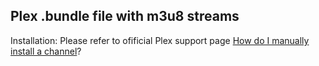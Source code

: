 ## Plex .bundle file with m3u8 streams

Installation: 
Please refer to ofificial Plex support page [How do I manually install a channel](https://support.plex.tv/hc/en-us/articles/201187656-How-do-I-manually-install-a-channel-)?